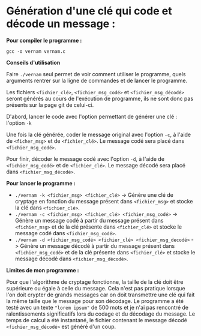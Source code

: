 # Génération d'une clé qui code et décode un message :

**Pour compiler le programme :**

`gcc -o vernam vernam.c`

**Conseils d'utilisation**

Faire `./vernam` seul permet de voir comment utiliser le programme, quels arguments rentrer sur la ligne de commandes et de lancer le programme.

Les fichiers `<fichier_clé>`, `<fichier_msg_codé>` et `<fichier_msg_décodé>` seront générés au cours de l'exécution de programme, ils ne sont donc pas présents sur la page git de celui-ci.

D'abord, lancer le code avec l'option permettant de générer une clé : l'option `-k`

Une fois la clé générée, coder le message original avec l'option `-c`, à l'aide de `<ficher_msg>` et de `<fichier_clé>`. Le message codé sera placé dans `<fichier_msg_codé>`.

Pour finir, décoder le message codé avec l'option `-d`, à l'aide de `<fichier_msg_codé>` et de `<fichier_clé>`. Le message décodé sera placé dans `<fichier_msg_décodé>`.

**Pour lancer le programme :**
- `./vernam -k <fichier_msg> <fichier_clé>` -> Génère une clé de cryptage en fonction du message présent dans `<fichier_msg>` et stocke la clé dans `<fichier_clé>`.
- `./vernam -c <fichier_msg> <fichier_clé> <fichier_msg_codé>` -> Génère un message codé à partir du message présent dans `<fichier_msg>` et de la clé présente dans `<fichier_clé>` et stocke le message codé dans `<fichier_msg_codé>`.
- `./vernam -d <fichier_msg_codé> <fichier_clé> <fichier_msg_decodé>` -> Génère un message décodé à partir du message présent dans `<fichier_msg_codé>` et de la clé présente dans `<fichier_clé>` et stocke le message décodé dans `<fichier_msg_décodé>`.

**Limites de mon programme :** 

Pour que l'algorithme de cryptage fonctionne, la taille de la clé doit être supérieure ou égale à celle du message. Cela n'est pas pratique lorsque l'on doit crypter de grands messages car on doit transmettre une clé qui fait la même taille que le message pour son décodage. Le programme a été testé avec un texte `"lorem ipsum"` de 500 mots et je n'ai pas rencontré de ralentissements significatifs lors du codage et du décodage du message. Le temps de calcul a été instantané, le fichier contenant le message décodé `<fichier_msg_décodé>` est généré d'un coup.
